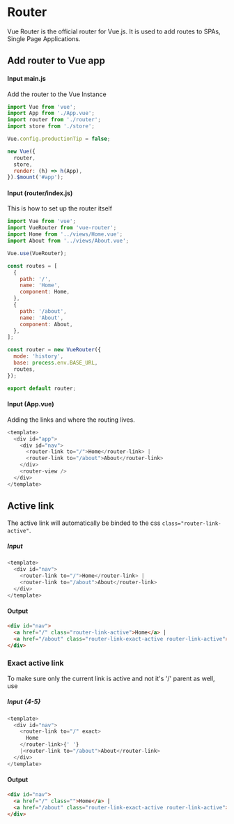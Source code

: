 # Router

Vue Router is the official router for Vue.js. It is used to add routes to SPAs, Single Page Applications.

## Add router to Vue app

#### Input main.js

Add the router to the Vue Instance

```js {3,9}
import Vue from 'vue';
import App from './App.vue';
import router from './router';
import store from './store';

Vue.config.productionTip = false;

new Vue({
  router,
  store,
  render: (h) => h(App),
}).$mount('#app');
```

#### Input (router/index.js)

This is how to set up the router itself

```js {}
import Vue from 'vue';
import VueRouter from 'vue-router';
import Home from '../views/Home.vue';
import About from '../views/About.vue';

Vue.use(VueRouter);

const routes = [
  {
    path: '/',
    name: 'Home',
    component: Home,
  },
  {
    path: '/about',
    name: 'About',
    component: About,
  },
];

const router = new VueRouter({
  mode: 'history',
  base: process.env.BASE_URL,
  routes,
});

export default router;
```

#### Input (App.vue)

Adding the links and where the routing lives.

```js {4-5,7}
<template>
  <div id="app">
    <div id="nav">
      <router-link to="/">Home</router-link> |
      <router-link to="/about">About</router-link>
    </div>
    <router-view />
  </div>
</template>
```

## Active link

The active link will automatically be binded to the css `class="router-link-active"`.

##### Input

```js {4-5}
<template>
  <div id="nav">
    <router-link to="/">Home</router-link> |
    <router-link to="/about">About</router-link>
  </div>
</template>
```

#### Output

```html {2-3}
<div id="nav">
  <a href="/" class="router-link-active">Home</a> |
  <a href="/about" class="router-link-exact-active router-link-active">About</a>
</div>
```

### Exact active link

To make sure only the current link is active and not it's '/' parent as well, use

##### Input {4-5}

```js
<template>
  <div id="nav">
    <router-link to="/" exact>
      Home
    </router-link>{' '}
    |<router-link to="/about">About</router-link>
  </div>
</template>
```

#### Output

```html {3}
<div id="nav">
  <a href="/" class="">Home</a> |
  <a href="/about" class="router-link-exact-active router-link-active">About</a>
</div>
```

